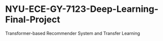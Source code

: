 # NYU-ECE-GY-7123-Deep-Learning-Final-Project
Transformer-based Recommender System and Transfer Learning
